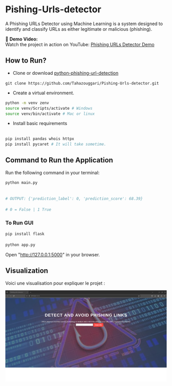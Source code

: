 
# Pishing-Urls-detector
A Phishing URLs Detector using Machine Learning is a system designed to identify and classify URLs as either legitimate or malicious (phishing). 

🎥 **Demo Video:**  
Watch the project in action on YouTube: [Phishing URLs Detector Demo](https://www.youtube.com/watch?v=KsIf5hX8uig)


## How to Run?

- Clone or download [python-phishing-url-detection](https://github.com/Tahazouggari/Pishing-Urls-detector.git) 

`git clone https://github.com/Tahazouggari/Pishing-Urls-detector.git`


- Create a virtual environment.
```bash
python -m venv zenv
source venv/Scripts/activate # Windows
source venv/bin/activate # Mac or linux
```


- Install basic requirements
```bash

pip install pandas whois httpx
pip install pycaret # It will take sometime.
```

## Command to Run the Application

Run the following command in your terminal:

```bash
python main.py 


# OUTPUT: {'prediction_label': 0, 'prediction_score': 68.39} 

# 0 = False | 1 True
```

### To Run GUI

```bash
pip install flask

python app.py
```

Open "http://127.0.0.1:5000" in your browser.

## Visualization

Voici une visualisation pour expliquer le projet :

![Visualization](visulalization.png)

